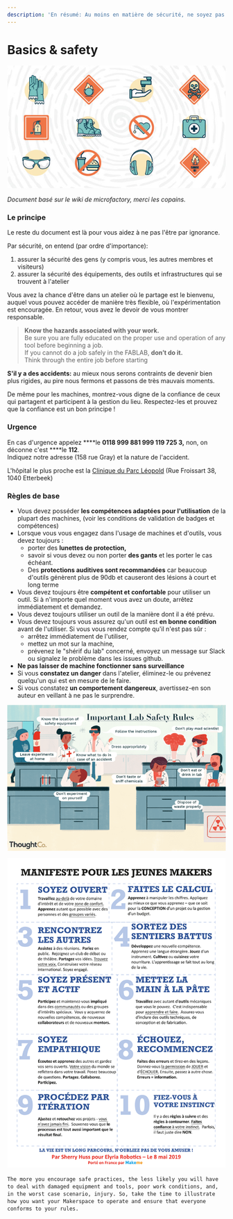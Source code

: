 ```yaml
---
description: 'En résumé: Au moins en matière de sécurité, ne soyez pas stupide!'
---
```


# Basics & safety

![](../../../.gitbook/assets/image%20%2826%29.png)

_Document basé sur le wiki de microfactory, merci les copains._

### Le principe 

Le reste du document est là pour vous aidez à ne pas l'être par ignorance.  
  
Par sécurité, on entend \(par ordre d'importance\):

1.  assurer la sécurité des gens \(y compris vous, les autres membres et visiteurs\)
2.  assurer la sécurité des équipements, des outils et infrastructures qui se trouvent à l'atelier

 Vous avez la chance d'être dans un atelier où le partage est le bienvenu, auquel vous pouvez accéder de manière très flexible, où l'expérimentation est encouragée. En retour, vous avez le devoir de vous montrer responsable. 

> **Know the hazards associated with your work.**    
> Be sure you are fully educated on the proper use and operation of any tool before beginning a job.    
> If you cannot do a job safely in the FABLAB, **don’t do it.**    
> Think through the entire job before starting

**S'il y a des accidents:** au mieux nous serons contraints de devenir bien plus rigides, au pire nous fermons et passons de très mauvais moments.

De même pour les machines, montrez-vous digne de la confiance de ceux qui partagent et participent à la gestion du lieu. Respectez-les et prouvez que la confiance est un bon principe !

### Urgence

En cas d'urgence appelez ****le **0118 999 881 999 119 725 3,** non, on déconne c'est ****le **112**.  
Indiquez notre adresse \(158 rue Gray\) et la nature de l'accident.

L'hôpital le plus proche est la [Clinique du Parc Léopold](http://chirec.be/nl/contact/cpl-medisch-centrum-park-leopold/) \(Rue Froissart 38, 1040 Etterbeek\)

### Règles de base

* Vous devez posséder **les compétences adaptées pour l'utilisation** de la plupart des machines, \(voir les conditions de validation de badges et compétences\)
* Lorsque vous vous engagez dans l'usage de machines et d'outils, vous devez toujours :
  * porter des **lunettes de protection,**
  * savoir si vous devez ou non porter **des gants** et les porter le cas échéant.
  *  Des **protections auditives sont recommandées** car beaucoup d'outils génèrent plus de 90db et causeront des lésions à court et long terme
* Vous devez toujours être **compétent et confortable** pour utiliser un outil. Si à n'importe quel moment vous avez un doute, arrêtez immédiatement et demandez.
* Vous devez toujours utiliser un outil de la manière dont il a été prévu.
* Vous devez toujours vous assurez qu'un outil est **en bonne condition** avant de l'utiliser. Si vous vous rendez compte qu'il n'est pas sûr :
  *  arrêtez immédiatement de l'utiliser,
  *  mettez un mot sur la machine,
  *  prévenez le "shérif du lab" concerné, envoyez un message sur Slack ou signalez le problème dans les issues github. 
* **Ne pas laisser de machine fonctionner sans surveillance** 
* Si vous **constatez un danger** dans l'atelier, éliminez-le ou prévenez quelqu'un qui est en mesure de le faire.
*  Si vous constatez **un comportement dangereux**, avertissez-en son auteur en veillant à ne pas le surprendre.

![](../../../.gitbook/assets/image%20%288%29.png)

![](../../../.gitbook/assets/image%20%2818%29.png)

`The more you encourage safe practices, the less likely you will have to deal with damaged equipment and tools, poor work conditions, and, in the worst case scenario, injury. So, take the time to illustrate how you want your Makerspace to operate and ensure that everyone conforms to your rules.`

